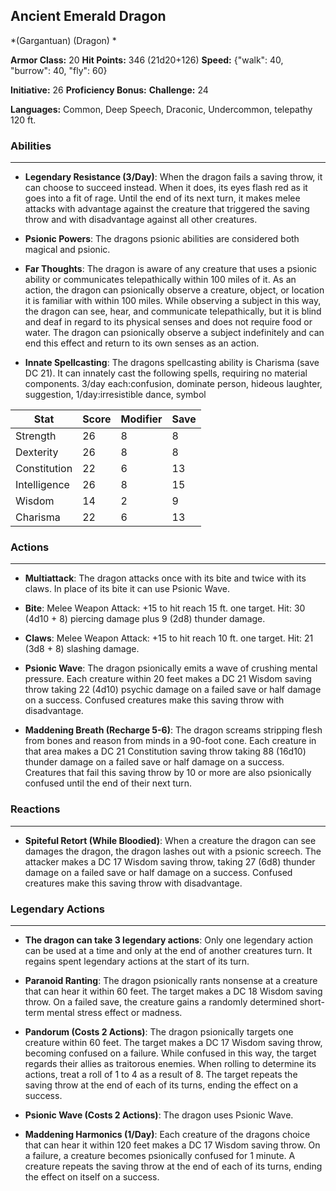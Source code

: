 ## Ancient Emerald Dragon
*(Gargantuan) (Dragon) *

**Armor Class:** 20
**Hit Points:** 346 (21d20+126)
**Speed:** {"walk": 40, "burrow": 40, "fly": 60}

**Initiative:** 26
**Proficiency Bonus:**
**Challenge:** 24

**Languages:** Common, Deep Speech, Draconic, Undercommon, telepathy 120 ft.

### Abilities
 --- 
- **Legendary Resistance (3/Day)**: When the dragon fails a saving throw, it can choose to succeed instead. When it does, its eyes flash red as it goes into a fit of rage. Until the end of its next turn, it makes melee attacks with advantage against the creature that triggered the saving throw and with disadvantage against all other creatures.

- **Psionic Powers**: The dragons psionic abilities are considered both magical and psionic.

- **Far Thoughts**: The dragon is aware of any creature that uses a psionic ability or communicates telepathically within 100 miles of it. As an action, the dragon can psionically observe a creature, object, or location it is familiar with within 100 miles. While observing a subject in this way, the dragon can see, hear, and communicate telepathically, but it is blind and deaf in regard to its physical senses and does not require food or water. The dragon can psionically observe a subject indefinitely and can end this effect and return to its own senses as an action.

- **Innate Spellcasting**: The dragons spellcasting ability is Charisma (save DC 21). It can innately cast the following spells, requiring no material components. 3/day each:confusion, dominate person, hideous laughter, suggestion,  1/day:irresistible dance, symbol



| Stat | Score | Modifier | Save |
| ---- | ---- | ---- | ---- |
| Strength | 26 | 8 | 8 |
| Dexterity | 26 | 8 | 8 |
| Constitution | 22 | 6 | 13 |
| Intelligence | 26 | 8 | 15 |
| Wisdom | 14 | 2 | 9 |
| Charisma | 22 | 6 | 13 |

### Actions
 --- 
- **Multiattack**: The dragon attacks once with its bite and twice with its claws. In place of its bite  it can use Psionic Wave.

- **Bite**: Melee Weapon Attack: +15 to hit  reach 15 ft.  one target. Hit: 30 (4d10 + 8) piercing damage plus 9 (2d8) thunder damage.

- **Claws**: Melee Weapon Attack: +15 to hit  reach 10 ft.  one target. Hit: 21 (3d8 + 8) slashing damage.

- **Psionic Wave**: The dragon psionically emits a wave of crushing mental pressure. Each creature within 20 feet makes a DC 21 Wisdom saving throw  taking 22 (4d10) psychic damage on a failed save or half damage on a success. Confused creatures make this saving throw with disadvantage.

- **Maddening Breath (Recharge 5-6)**: The dragon screams  stripping flesh from bones and reason from minds in a 90-foot cone. Each creature in that area makes a DC 21 Constitution saving throw  taking 88 (16d10) thunder damage on a failed save or half damage on a success. Creatures that fail this saving throw by 10 or more are also psionically confused until the end of their next turn.

### Reactions
 --- 
- **Spiteful Retort (While Bloodied)**: When a creature the dragon can see damages the dragon, the dragon lashes out with a psionic screech. The attacker makes a DC 17 Wisdom saving throw, taking 27 (6d8) thunder damage on a failed save or half damage on a success. Confused creatures make this saving throw with disadvantage.

### Legendary Actions
 --- 
- **The dragon can take 3 legendary actions**: Only one legendary action can be used at a time and only at the end of another creatures turn. It regains spent legendary actions at the start of its turn.

- **Paranoid Ranting**: The dragon psionically rants nonsense at a creature that can hear it within 60 feet. The target makes a DC 18 Wisdom saving throw. On a failed save, the creature gains a randomly determined short-term mental stress effect or madness.

- **Pandorum (Costs 2 Actions)**: The dragon psionically targets one creature within 60 feet. The target makes a DC 17 Wisdom saving throw, becoming confused on a failure. While confused in this way, the target regards their allies as traitorous enemies. When rolling to determine its actions, treat a roll of 1 to 4 as a result of 8. The target repeats the saving throw at the end of each of its turns, ending the effect on a success.

- **Psionic Wave (Costs 2 Actions)**: The dragon uses Psionic Wave.

- **Maddening Harmonics (1/Day)**: Each creature of the dragons choice that can hear it within 120 feet makes a DC 17 Wisdom saving throw. On a failure, a creature becomes psionically confused for 1 minute. A creature repeats the saving throw at the end of each of its turns, ending the effect on itself on a success.


